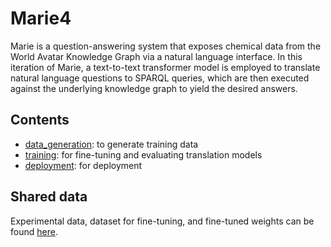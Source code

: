 # Marie4

Marie is a question-answering system that exposes chemical data from the World Avatar Knowledge Graph via a natural language interface. In this iteration of Marie, a text-to-text transformer model is employed to translate natural language questions to SPARQL queries, which are then executed against the underlying knowledge graph to yield the desired answers.

## Contents

- [data_generation](./data_generation/): to generate training data
- [training](./training/): for fine-tuning and evaluating translation models
- [deployment](./deployment/): for deployment

## Shared data

Experimental data, dataset for fine-tuning, and fine-tuned weights can be found [here](https://www.dropbox.com/scl/fo/ob34gbuiy5mzorqtsnxdr/h?rlkey=20ggivx8tardw2wgq1vx8azqo&dl=0).